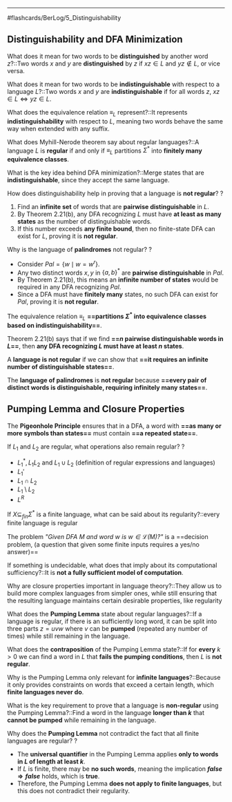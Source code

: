 ___
#flashcards/BerLog/5_Distinguishability 

## Distinguishability and DFA Minimization
 
What does it mean for two words to be **distinguished** by another word $z$?::Two words $x$ and $y$ are **distinguished** by $z$ if $xz \in L$ and $yz \notin L$, or vice versa.
<!--SR:!2025-03-14,3,259-->

What does it mean for two words to be **indistinguishable** with respect to a language $L$?::Two words $x$ and $y$ are **indistinguishable** if for all words $z$, $xz \in L \Leftrightarrow yz \in L$.
<!--SR:!2025-03-14,3,259-->

What does the equivalence relation $\equiv_L$ represent?::It represents **indistinguishability** with respect to $L$, meaning two words behave the same way when extended with any suffix.
<!--SR:!2025-03-14,3,259-->

What does Myhill-Nerode theorem say about regular languages?::A language $L$ is **regular** if and only if $\equiv_L$ partitions $\Sigma^*$ into **finitely many equivalence classes**.
<!--SR:!2025-03-15,4,280-->

What is the key idea behind DFA minimization?::Merge states that are **indistinguishable**, since they accept the same language.
<!--SR:!2025-03-14,3,258-->

How does distinguishability help in proving that a language is **not regular**?
?
1. Find an **infinite set** of words that are **pairwise distinguishable** in $L$.
2. By Theorem 2.21(b), any DFA recognizing $L$ must have **at least as many states** as the number of distinguishable words.
3. If this number exceeds **any finite bound**, then no finite-state DFA can exist for $L$, proving it is **not regular**.
<!--SR:!2025-03-14,3,250-->

Why is the language of **palindromes** not regular?
?
- Consider $Pal = \{w \mid w = w^r\}$.
- Any two distinct words $x, y$ in $\{a, b\}^*$ are **pairwise distinguishable** in $Pal$.
- By Theorem 2.21(b), this means an **infinite number of states** would be required in any DFA recognizing $Pal$.
- Since a DFA must have **finitely many** states, no such DFA can exist for $Pal$, proving it is **not regular**.
<!--SR:!2025-03-15,4,270-->

The equivalence relation $\equiv_L$ **==partitions $\Sigma^*$ into equivalence classes based on indistinguishability==**.
<!--SR:!2025-03-15,4,278-->  

Theorem 2.21(b) says that if we find **==$n$ pairwise distinguishable words in $L$==**, then **any DFA recognizing $L$ must have at least $n$ states**.
<!--SR:!2025-03-15,4,280-->  

A **language is not regular** if we can show that **==it requires an infinite number of distinguishable states==**.
<!--SR:!2025-03-14,3,259-->  

The **language of palindromes** is **not regular** because **==every pair of distinct words is distinguishable, requiring infinitely many states==**.
<!--SR:!2025-03-15,4,278-->  

## Pumping Lemma and Closure Properties

The **Pigeonhole Principle** ensures that in a DFA, a word with **==as many or more symbols than states==** must contain **==a repeated state==**.
<!--SR:!2025-03-14,3,258!2025-03-15,4,280-->  

If $L_{1}$ and $L_{2}$ are regular, what operations also remain regular?
?
- $L_{1}^{*}, L_{1}L_{2}$ and $L_{1}\cup L_{2}$ (definition of regular expressions and languages)
- $L_{1}'$
- $L_{1}\cap L_{2}$
- $L_{1}\setminus L_{2}$
- $L^{R}$
<!--SR:!2025-03-15,4,270-->


If $X\subseteq_{fin} \Sigma^{*}$ is a finite language, what can be said about its regularity?::every finite language is regular
<!--SR:!2025-03-15,4,270-->

The problem *"Given DFA $M$ and word $w$ is $w\in \mathcal{L}(M)$?"* is a ==decision problem, (a question that given some finite inputs requires a yes/no answer)==
<!--SR:!2025-03-15,4,280-->

If something is undecidable, what does that imply about its computational sufficiency?::It is **not a fully sufficient model of computation**.
<!--SR:!2025-03-15,4,278-->

Why are closure properties important in language theory?::They allow us to build more complex languages from simpler ones, while still ensuring that the resulting language maintains certain desirable properties, like regularity
<!--SR:!2025-03-15,4,270-->

What does the **Pumping Lemma** state about regular languages?::If a language is regular, if there is an sufficiently long word, it can be split into three parts $z = uvw$ where $v$ can be **pumped** (repeated any number of times) while still remaining in the language.
<!--SR:!2025-03-14,3,258-->

What does the **contraposition** of the Pumping Lemma state?::If for **every** $k > 0$ we can find a word in $L$ that **fails the pumping conditions**, then $L$ is **not regular**.
<!--SR:!2025-03-14,3,259-->

Why is the Pumping Lemma only relevant for **infinite languages**?::Because it only provides constraints on words that exceed a certain length, which **finite languages never do**.
<!--SR:!2025-03-12,1,238-->

What is the key requirement to prove that a language is **non-regular** using the Pumping Lemma?::Find a word in the language **longer than $k$** that **cannot be pumped** while remaining in the language.
<!--SR:!2025-03-15,4,270-->

Why does the **Pumping Lemma** not contradict the fact that all finite languages are regular?
?
- The **universal quantifier** in the Pumping Lemma applies **only to words in $L$ of length at least $k$**.
- If $L$ is finite, there may be **no such words**, meaning the implication **$false \Rightarrow false$** holds, which is **true**.
- Therefore, the Pumping Lemma **does not apply to finite languages**, but this does not contradict their regularity.
<!--SR:!2025-03-15,4,279-->
